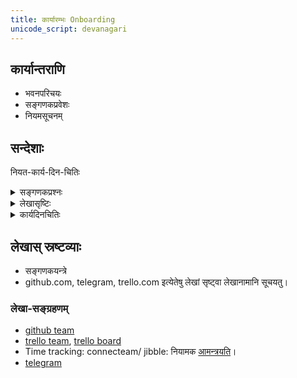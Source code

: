 ```yaml
---
title: कार्यारम्भः Onboarding
unicode_script: devanagari
---
```


## कार्यान्तराणि
- भवनपरिचयः
- सङ्गणकप्रवेशः
- नियमसूचनम्

## सन्देशाः
नियत-कार्य-दिन-चितिः

<details><summary>सङ्गणकप्रश्नः</summary>

प्रणमामि,

https://www.linkedin.com/jobs/view/3634871677/ इत्यत्र यथोक्तं  
यान्त्रिक-पाठ-शोधन-कार्ये ऽस्मिन्
सङ्गणकयन्त्रं, संस्कृतोट्टङ्कन-कौशलं चापेक्षितम्। तद् वर्तते वा?  
एकत्र मूलग्रन्थं (pdf-रूपेण) दृष्ट्वा, अपरत्रोट्टङ्कितं पाठं शोधयितुं सौकर्यं स्यात् (24inch monitor प्रयोगेण यथा, tablet+computer इति युगलेन वा)।  
दूरवाण्यैव शोधनम् कठिनम् भवेत्।  
तथा सति सदयं देवनागर्या संस्कृतेन प्रत्युत्तरं प्रेषयतु। 
</details>


<details><summary>लेखासृष्टिः</summary>

प्रणमामि।  

संस्कृतग्रन्थानां यान्त्रिकपाठस्य शोधने भवद्-आसक्तिर् दृष्टा।  
तत्र वस्तुतो रुचिः कौशलं चास्ति वेति ज्ञेयम्।  
तदर्थं प्रारम्भे लघुकार्यखण्डेन परीक्षावहै।  
github.com, telegram इत्येतयोर् लेखे सृष्ट्वा (- sign-up इति कृत्वा) लेखानामनी सूचयतु (अस्मत्कार्यपद्धताव् एतयोः प्रयोगो ऽपेक्ष्यते)।  
ततः कार्यस्वरूपं वदिष्यामि, प्रारम्भिक-कार्योचितं शुल्कं च निवेदयिष्यामि।
</details>


<details><summary>कार्यदिनचितिः</summary>

(अस्मत्-कर्मणि मत्पक्षतो निरीक्षां वारयितुम् अयं क्रमः, योऽधुनारभ्यैवानुष्ठाय परीक्षितुं वरं स्यात् -)

सप्ताहे पञ्च दिनानि (यथा शनि-भानु-सोम-गुरु-शुक्र-दिनानि) कार्यार्थं चित्वा वदतु।  
तेषु दिनेषु प्रतिदिनं ~१.५ घण्टाः (ततोऽधिकं वा) कार्यं यथाविधि साधयतु।  
प्राङ्-निश्चिते कार्यदिने कार्ये ऽसम्भवे सति, विशिष्य मां सूचयतु।
</details>



## लेखास् स्रष्टव्याः
- सङ्गणकयन्त्रे
- github.com, telegram, trello.com इत्येतेषु लेखां सृष्ट्वा लेखानामानि सूचयतु।



### लेखा-सङ्ग्रहणम्
- [github team](https://github.com/orgs/sanskrit/teams/dyuganga)
- [trello team](https://trello.com/vidvanmantrinah), [trello board](https://trello.com/b/d4dANdrD/%E0%A4%A6%E0%A5%8D%E0%A4%AF%E0%A5%81%E0%A4%97%E0%A4%99%E0%A5%8D%E0%A4%97%E0%A4%BE-dyuganga)
- Time tracking: connecteam/ jibble: नियामक [आमन्त्रयति](https://app.jibble.io/#people)।
- [telegram](https://t.me/joinchat/IJu_Tkpqm1qdMjEPhCy8Dg)
